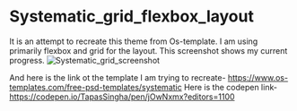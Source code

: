 # Systematic_grid_flexbox_layout
It is an attempt to recreate this theme from Os-template. 
I am using primarily flexbox and grid for the layout.
This screenshot shows my current progress. 
![Systematic_grid_screenshot](https://user-images.githubusercontent.com/82267250/130388628-f403464f-51d5-45da-88a3-ef52934fe5b3.png)

And here is the link ot the template I am trying to recreate- https://www.os-templates.com/free-psd-templates/systematic
Here is the codepen link- https://codepen.io/TapasSingha/pen/jOwNxmx?editors=1100

